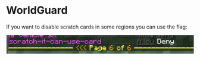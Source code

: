 # WorldGuard

If you want to disable scratch cards in some regions you can use the flag:

![](../.gitbook/assets/immagine%20%2817%29.png)

